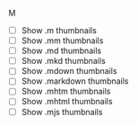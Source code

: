 M
- [ ] Show .m thumbnails
- [ ] Show .mm thumbnails
- [ ] Show .md thumbnails
- [ ] Show .mkd thumbnails
- [ ] Show .mdown thumbnails
- [ ] Show .markdown thumbnails
- [ ] Show .mhtm thumbnails
- [ ] Show .mhtml thumbnails
- [ ] Show .mjs thumbnails
